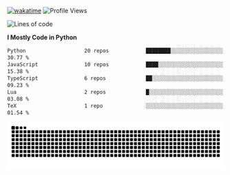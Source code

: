 [![wakatime](https://wakatime.com/badge/user/b920b284-3cde-4cd4-b72e-f7f22d050b16.svg)](https://wakatime.com/@b920b284-3cde-4cd4-b72e-f7f22d050b16)
![Profile Views](http://img.shields.io/badge/Profile%20Views-4586-blue)
<!--START_SECTION:waka-->
![Lines of code](https://img.shields.io/badge/From%20Hello%20World%20I%27ve%20Written-8.9%20million%20lines%20of%20code-blue)

**I Mostly Code in Python** 

```text
Python                   20 repos            ████████░░░░░░░░░░░░░░░░░   30.77 % 
JavaScript               10 repos            ████░░░░░░░░░░░░░░░░░░░░░   15.38 % 
TypeScript               6 repos             ██░░░░░░░░░░░░░░░░░░░░░░░   09.23 % 
Lua                      2 repos             █░░░░░░░░░░░░░░░░░░░░░░░░   03.08 % 
TeX                      1 repo              ░░░░░░░░░░░░░░░░░░░░░░░░░   01.54 % 
```




<!--END_SECTION:waka-->
![Snake animation](https://raw.githubusercontent.com/timmypidashev/timmypidashev/main/commits.svg)
